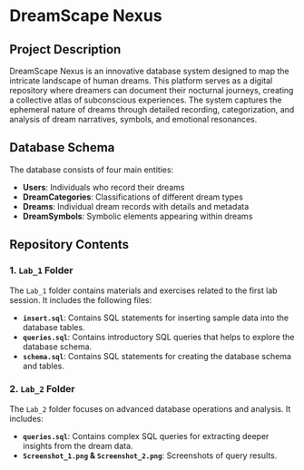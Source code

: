 # DreamScape Nexus

## Project Description
DreamScape Nexus is an innovative database system designed to map the intricate landscape of human dreams. This platform serves as a digital repository where dreamers can document their nocturnal journeys, creating a collective atlas of subconscious experiences. The system captures the ephemeral nature of dreams through detailed recording, categorization, and analysis of dream narratives, symbols, and emotional resonances.

## Database Schema

The database consists of four main entities:
- **Users**: Individuals who record their dreams
- **DreamCategories**: Classifications of different dream types
- **Dreams**: Individual dream records with details and metadata
- **DreamSymbols**: Symbolic elements appearing within dreams

## Repository Contents

### 1. `Lab_1` Folder
The `Lab_1` folder contains materials and exercises related to the first lab session. It includes the following files:
- **`insert.sql`**: Contains SQL statements for inserting sample data into the database tables.
- **`queries.sql`**: Contains introductory SQL queries that helps to explore the database schema.
- **`schema.sql`**: Contains SQL statements for creating the database schema and tables.

### 2. `Lab_2` Folder
The `Lab_2` folder focuses on advanced database operations and analysis. It includes:
- **`queries.sql`**: Contains complex SQL queries for extracting deeper insights from the dream data.
- **`Screenshot_1.png` & `Screenshot_2.png`**: Screenshots of query results.
